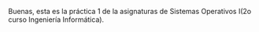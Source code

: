 Buenas, esta es la práctica 1 de la asignaturas de Sistemas Operativos I(2o curso Ingeniería Informática).

